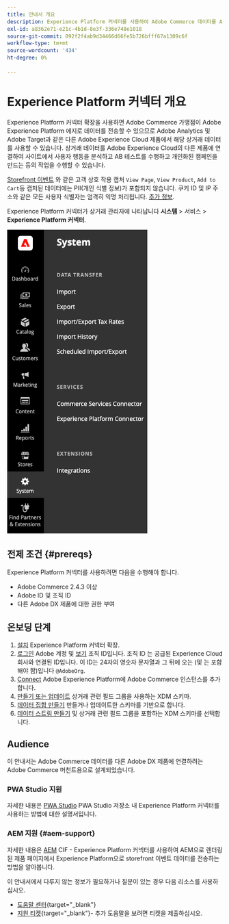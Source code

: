 ```yaml
---
title: 안내서 개요
description: Experience Platform 커넥터를 사용하여 Adobe Commerce 데이터를 Adobe Experience Platform과 통합하는 방법을 알아봅니다.
exl-id: a8362e71-e21c-4b1d-8e3f-336e748e1018
source-git-commit: 092f2f4ab9d34466d66fe5b726bfff67a1309c6f
workflow-type: tm+mt
source-wordcount: '434'
ht-degree: 0%

---
```


# Experience Platform 커넥터 개요

Experience Platform 커넥터 확장을 사용하면 Adobe Commerce 가맹점이 Adobe Experience Platform 에지로 데이터를 전송할 수 있으므로 Adobe Analytics 및 Adobe Target과 같은 다른 Adobe Experience Cloud 제품에서 해당 상거래 데이터를 사용할 수 있습니다. 상거래 데이터를 Adobe Experience Cloud의 다른 제품에 연결하여 사이트에서 사용자 행동을 분석하고 AB 테스트를 수행하고 개인화된 캠페인을 만드는 등의 작업을 수행할 수 있습니다.

[Storefront 이벤트](events.md) 와 같은 고객 상호 작용 캡처 `View Page`, `View Product`, `Add to Cart`등 캡처된 데이터에는 PII(개인 식별 정보)가 포함되지 않습니다. 쿠키 ID 및 IP 주소와 같은 모든 사용자 식별자는 엄격히 익명 처리됩니다. [추가 정보](https://www.adobe.com/privacy/experience-cloud.html).

Experience Platform 커넥터가 상거래 관리자에 나타납니다 **시스템** > 서비스 > **Experience Platform 커넥터**.

![Experience Platform 커넥터 확장 관리 보기](assets/epc-adminui.png)

## 전제 조건 {#prereqs}

Experience Platform 커넥터를 사용하려면 다음을 수행해야 합니다.

- Adobe Commerce 2.4.3 이상
- Adobe ID 및 조직 ID
- 다른 Adobe DX 제품에 대한 권한 부여

## 온보딩 단계

1. [설치](install.md) Experience Platform 커넥터 확장.
1. [로그인](https://helpx.adobe.com/manage-account/using/access-adobe-id-account.html) Adobe 계정 및 [보기](https://experienceleague.adobe.com/docs/core-services/interface/administration/organizations.html#concept_EA8AEE5B02CF46ACBDAD6A8508646255) 조직 ID입니다. 조직 ID 는 공급된 Experience Cloud 회사와 연결된 ID입니다. 이 ID는 24자의 영숫자 문자열과 그 뒤에 오는 (및 는 포함해야 함)입니다 `@AdobeOrg`.
1. [Connect](connect-data.md) Adobe Experience Platform에 Adobe Commerce 인스턴스를 추가합니다.
1. [만들기 또는 업데이트](update-xdm.md) 상거래 관련 필드 그룹을 사용하는 XDM 스키마.
1. [데이터 집합 만들기](https://experienceleague.adobe.com/docs/platform-learn/implement-mobile-sdk/experience-cloud/platform.html#create-a-dataset) 만들거나 업데이트한 스키마를 기반으로 합니다.
1. [데이터 스트림 만들기](https://experienceleague.adobe.com/docs/experience-platform/edge/datastreams/overview.html) 및 상거래 관련 필드 그룹을 포함하는 XDM 스키마를 선택합니다.

## Audience

이 안내서는 Adobe Commerce 데이터를 다른 Adobe DX 제품에 연결하려는 Adobe Commerce 머천트용으로 설계되었습니다.

### PWA Studio 지원

자세한 내용은 [PWA Studio](https://developer.adobe.com/commerce/pwa-studio/integrations/adobe-commerce/aep/) PWA Studio 저장소 내 Experience Platform 커넥터를 사용하는 방법에 대한 설명서입니다.

### AEM 지원 {#aem-support}

자세한 내용은 [AEM](https://experienceleague.adobe.com/docs/experience-manager-cloud-service/content/content-and-commerce/integrations/aep.html) CIF - Experience Platform 커넥터를 사용하여 AEM으로 렌더링된 제품 페이지에서 Experience Platform으로 storefront 이벤트 데이터를 전송하는 방법을 알아봅니다.

이 안내서에서 다루지 않는 정보가 필요하거나 질문이 있는 경우 다음 리소스를 사용하십시오.

- [도움말 센터](https://experienceleague.adobe.com/docs/commerce-knowledge-base/kb/overview.html){target="_blank"}
- [지원 티켓](https://experienceleague.adobe.com/docs/commerce-knowledge-base/kb/help-center-guide/magento-help-center-user-guide.html#submit-ticket){target="_blank"}- 추가 도움말을 보려면 티켓을 제출하십시오.
